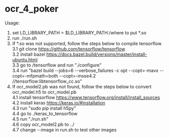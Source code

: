 # ocr_4_poker


Usage:

1. set LD_LIBRARY_PATH = $LD_LIBRARY_PATH:/where to put *.so   
2. run ./run.sh   
3. If *.so was not supported, follow the steps below to compile tensorflow   
	3.1 git clone https://github.com/tensorflow/tensorflow       
	3.2 install bazel https://docs.bazel.build/versions/master/install-ubuntu.html  
	3.3 go to /tensorflow and run "./configure"   
	3.4 run "bazel build --jobs=6 --verbose_failures -c opt --copt=-mavx --copt=-mfpmath=both --copt=-msse4.2 //tensorflow:libtensorflow_cc.so"   
4. If ocr_model2.pb was not found, follow the steps below to convert ocr_model.h5 to ocr_model.pb   
	4.1 install tensorflow https://www.tensorflow.org/install/install_sources   
	4.2 install keras https://keras.io/#installation   
	4.3 run "sudo pip install h5py"   
	4.4 go to ./keras_to_tensorflow   
	4.5 run "./run.sh"   
	4.6 copy ocr_model2.pb to ../  
	4.7 change --image in run.sh to test other images
